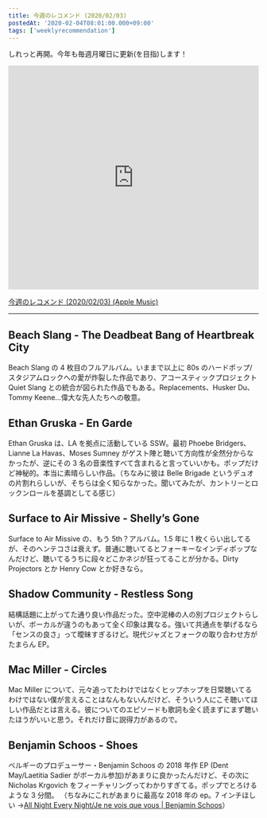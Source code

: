```yaml
---
title: 今週のレコメンド (2020/02/03)
postedAt: '2020-02-04T08:01:00.000+09:00'
tags: ['weeklyrecommendation']
---
```


しれっと再開。今年も毎週月曜日に更新(を目指)します！

<iframe allow="autoplay *; encrypted-media *;" frameborder="0" height="450" style="width:100%;max-width:660px;overflow:hidden;background:transparent;" sandbox="allow-forms allow-popups allow-same-origin allow-scripts allow-storage-access-by-user-activation allow-top-navigation-by-user-activation" src="https://embed.music.apple.com/jp/playlist/%E4%BB%8A%E9%80%B1%E3%81%AE%E3%83%AC%E3%82%B3%E3%83%A1%E3%83%B3%E3%83%89-2020-02-03/pl.u-pMyl79ECYZ07g6?app=music&amp;at=1000lR8X"></iframe>

[今週のレコメンド (2020/02/03) (Apple Music)](https://music.apple.com/jp/playlist/%E4%BB%8A%E9%80%B1%E3%81%AE%E3%83%AC%E3%82%B3%E3%83%A1%E3%83%B3%E3%83%89-2020-02-03/pl.u-pMyl79ECYZ07g6)

---

## Beach Slang - The Deadbeat Bang of Heartbreak City

Beach Slang の 4 枚目のフルアルバム。いままで以上に 80s のハードポップ/スタジアムロックへの愛が炸裂した作品であり、アコースティックプロジェクト Quiet Slang との統合が図られた作品でもある。Replacements、Husker Du、Tommy Keene…偉大な先人たちへの敬意。

## Ethan Gruska - En Garde

Ethan Gruska は、LA を拠点に活動している SSW。最初 Phoebe Bridgers、Lianne La Havas、Moses Sumney がゲスト陣と聴いて方向性が全然分からなかったが、逆にその 3 名の音楽性すべて含まれると言っていいかも。ポップだけど神秘的。本当に素晴らしい作品。（ちなみに彼は Belle Brigade というデュオの片割れらしいが、そちらは全く知らなかった。聞いてみたが、カントリーとロックンロールを基調としてる感じ）

## Surface to Air Missive - Shelly’s Gone

Surface to Air Missive の、もう 5th？アルバム。1.5 年に 1 枚くらい出してるが、そのヘンテコさは衰えず。普通に聴いてるとフォーキーなインディポップなんだけど、聴いてるうちに段々どこかネジが狂ってることが分かる。Dirty Projectors とか Henry Cow とか好きなら。

## Shadow Community - Restless Song

結構話題に上がってた通り良い作品だった。空中泥棒の人の別プロジェクトらしいが、ボーカルが違うのもあって全く印象は異なる。強いて共通点を挙げるなら「センスの良さ」って曖昧すぎるけど。現代ジャズとフォークの取り合わせ方がたまらん EP。

## Mac Miller - Circles

Mac Miller について、元々追ってたわけではなくヒップホップを日常聴いてるわけではない僕が言えることはなんもないんだけど、そういう人にこそ聴いてほしい作品だとは言える。彼についてのエピソードも歌詞も全く読まずにまず聴いたほうがいいと思う。それだけ音に説得力があるので。

## Benjamin Schoos - Shoes

ベルギーのプロデューサー・Benjamin Schoos の 2018 年作 EP (Dent May/Laetitia Sadier がボーカル参加)があまりに良かったんだけど、その次に Nicholas Krgovich をフィーチャリングってわかりすぎてる。ポップでとろけるような 3 分間。 （ちなみにこれがあまりに最高な 2018 年の ep。7 インチほしい →[All Night Every Night/Je ne vois que vous | Benjamin Schoos](https://benjaminschoos.co.uk/album/all-night-every-night-je-ne-vois-que-vous)）
